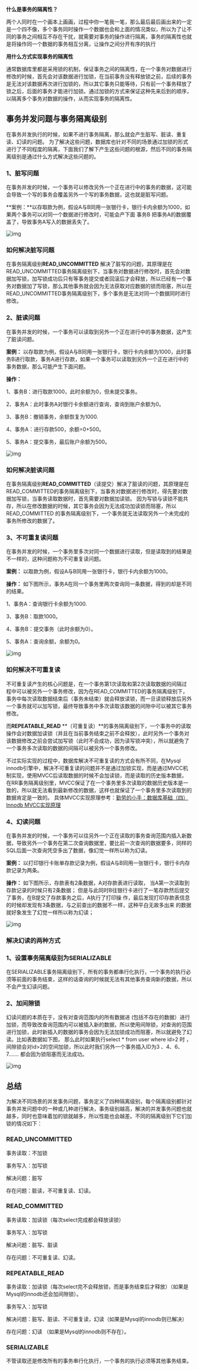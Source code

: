 

**什么是事务的隔离性？**

两个人同时在一个画本上画画，过程中你一笔我一笔，那么最后最后画出来的一定是一个四不像，多个事务同时操作一个数据也会和上面的情况类似，所以为了让不同的事务之间相互不存在干扰，就需要对事务的操作进行隔离，事务的隔离性也就是将操作同一个数据的事务相互分离，让操作之间分开有序的执行



**用什么方式实现事务的隔离性**

通常数据库里都是采用锁的机制，保证事务之间的隔离性，在一个事务对数据进行修改的时候，首先会对该数据进行加锁，在当前事务没有释放锁之前，后续的事务是无法对该数据再次进行加锁的，所以其它事务只能等待，只有前一个事务释放了锁之后，后面的事务才能进行加锁。通过加锁的方式来保证这种先来后到的顺序，以隔离多个事务对数据的操作，从而实现事务的隔离性。



## **事务并发问题与事务隔离级别**

在事务并发执行的时候，如果不进行事务隔离，那么就会产生脏写、脏读、重复读、幻读的问题。  为了解决这些问题，数据库也针对不同的场景通过加锁的形式进行了不同程度的隔离，下面我们了解下产生这些问题的根源，然后不同的事务隔离级别是通过什么方式解决这些问题的。

### **1、脏写问题**

在事务并发的时候，一个事务可以修改另外一个正在进行中的事务的数据，这可能会导致一个写的事务会覆盖另外一个写的事务数据，这也就是脏写问题。

**案例：**以存取款为例，假设A与B同用一张银行卡，银行卡内余额为1000，如果两个事务可以对同一个数据进行修改时，可能会产下面 事务B 把事务A的数据覆盖了，导致事务A写入的数据丢失了。

![img](https://cdn.jsdelivr.net/gh/wuwenyishi/shared@image/2022/04/07/1107-Qd4URl.jpg)





### **如何解决脏写问题**

在事务隔离级别**READ_UNCOMMITTED**  解决了脏写的问题，其原理是在READ_UNCOMMITTED事务隔离级别下，当事务对数据进行修改时，首先会对数据加写锁，加写锁成功后只有等事务提交或者回滚后才会释放，所以已经有一个事务对数据加了写锁，那么其他事务就会因为无法获取对应数据的锁而阻塞，所以在READ_UNCOMMITTED事务隔离级别下，多个事务是无法对同一个数据同时进行修改。



### **2、脏读问题**

在事务并发的时候，一个事务可以读取到另外一个正在进行中的事务数据，这产生了脏读问题。

**案例：** 以存取款为例，假设A与B同用一张银行卡，银行卡内余额为1000，此时事务B进行取款，事务A进行存款，如果一个事务可以读取到另外一个正在进行中的事务数据，那么可能产生下面问题。

**操作：** 

1、事务B：进行取款1000，此时余额为0，但未提交事务。

2、事务A：此时事务A对银行卡余额进行查询，查询到账户余额为0。

3、事务B：撤销事务，余额恢复为1000.

4、事务A：进行存款500，余额=0+500。

5、事务A：提交事务，最后账户余额为500。

![img](https://cdn.jsdelivr.net/gh/wuwenyishi/shared@image/2022/04/07/1108-wTOpco.jpg)





### **如何解决脏读问题**

在事务隔离级别**READ_COMMITTED**（读提交）解决了脏读的问题，其原理是在READ_COMMITTED的事务隔离级别下，当事务对数据进行修改时，得先要对数据加写锁，当事务读取数据时，首先需要对数据加读锁。 因为写锁与读锁不能共存，所以在修改数据的时候，其它事务会因为无法成功加读锁而阻塞，所以READ_COMMITTED  的事务隔离级别下，一个事务就无法读取另外一个未完成的事务所修改的数据了。







### **3、不可重复读问题**

在事务并发的时候，一个事务里多次对同一个数据进行读取，但是读取到的结果是不一样的，这种问题称为不可重复读问题。

**案例：**  以取款为例，假设A与B同用一张银行卡，银行卡内余额为1000。

**操作：** 如下图所示，事务A在同一个事务里两次查询同一条数据，得到的却是不同的结果。

1、事务A：查询银行卡余额为1000.

3、事务B：取款1000。

4、事务B：提交事务（此时余额为0）。

5、事务A：查询余额，余额为0。



![img](https://cdn.jsdelivr.net/gh/wuwenyishi/shared@image/2022/04/07/1108-xGDuCw.jpg)







### **如何解决不可重复读**

不可重复读产生的核心问题是，在一个事务第1次读取和第2次读取数据的间隔过程中可以被另外一个事务修改，因为在READ_COMMITTED的事务隔离级别下，事务中每次读取数据结束后（事务未结束）就会释放读锁，而一旦读锁释放后另外一个事务就可以加写锁，最终导致事务中多次读取该数据的间隙中可以被其它事务修改。

而**REPEATABLE_READ** **（可重复读）**的事务隔离级别下，一个事务中的读取操作会对数据加读锁（并且在当前事务结束之前不会释放），此时另外一个事务对该数据修改之前会尝试加写锁（此时不会成功，因为读写锁冲突），所以就避免了一个事务多次读取的数据的间隔可以被另外一个事务修改。

不过实际实现的过程中，数据库解决不可重复读的方式会有所不同，在Mysql  innodb引擎中，解决不可重复读的问题并不是通过加锁实现，而是通过MVCC机制实现，使用MVCC后读取数据的时候不会加读锁，而是读取的历史版本数据，在RR事务隔离级别里，MVCC保证了在一个事务里多次读取的数据历史版本是一致的，所以就无法看到最新修改的数据，这样也就保证了一个事务里多次读取到的数据肯定是一致的。   具体MVCC实现原理参考：[勤劳的小手：数据库基础（四）Innodb MVCC实现原理](https://zhuanlan.zhihu.com/p/52977862)







### **4、幻读问题**

在事务并发的时候，一个事务可以往另外一个正在读取的事务查询范围内插入新数据，导致另外一个事务在第二次查询数据里，要比前一次查询的数据要多，同样的SQL后面一次查询凭空多出了数据，像幻觉一样所以称为幻读。



**案例：** 以打印银行卡账单存款记录为例，假设A与B同用一张银行卡，银行卡内存款记录为两条。



**操作：** 如下图所示，存款表有2条数据，A对存款表进行读取，  当A第一次读取到存款记录的时候只有2条数据； 但是与此同时B往银行卡进行了一笔存款然后提交了事务，在B提交了存款事务之后，A执行了打印操  作，最后发现打印存款表信息的时候却发现有3条数据，与之前查出的数据不一样，这种平白无故多出来 的数据就好象发生了幻觉一样所以称为幻读；







![img](https://cdn.jsdelivr.net/gh/wuwenyishi/shared@image/2022/04/07/1108-3p8bmU.png)







### **解决幻读的两种方式**

### **1、设置事务隔离级别为SERIALIZABLE** 

在SERIALIZABLE事务隔离级别下，所有的事务都串行化执行，一个事务的执行必须等前面的事务结束，这样的话查询的时候就无法有其他事务查询新的数据，所以不会产生幻读问题。



### **2、加间隙锁**

幻读问题的本质在于，没有对查询范围内的所有数据进  (包括不存在的数据）进行加锁，而导致改查询范围内可以被插入新的数据，所以使用间隙锁，对查询的范围进行加锁，此时新插入的数据的事务会因为无法加锁成功而阻塞，所以就避免了幻读。比如表数据如下图， 那么此时如果执行select * from user where id>2 时  ，间隙锁会对id>2的空间加锁，所以此时我们另外一个事务插入ID为3 、4、6、7....... 都会因为锁阻塞而无法成功。



![img](https://cdn.jsdelivr.net/gh/wuwenyishi/shared@image/2022/04/07/1109-VOwtZ0.jpg)







## **总结**

为解决不同场景的并发事务问题，事务定义了四种隔离级别，每个隔离级别都针对事务并发问题中的一种或几种进行解决，事务级别越高，解决的并发事务问题也就越多，同时也意味着加的锁就越多，所以性能也会越差。不同的隔离级别下它们加锁的情况如下：

### **READ_UNCOMMITTED**

事务读取：不加锁

事务写入：加写锁

解决问题：脏写

存在问题：脏读，不可重复读、幻读。



### **READ_COMMITTED**

事务读取：加读锁（每次select完成都会释放读锁）

事务写入：加写锁

解决问题：脏写、脏读

存在问题：不可重复读、幻读。



### **REPEATABLE_READ**

事务读取：加读锁（每次select完不会释放锁，而是事务结束后才释放）（如果是Mysql的innodb还会加间隙锁）。

事务写入：加写锁

解决问题：脏写、脏读、不可重复读，幻读（如果是Mysql的innodb则已解决）

存在问题：幻读 （如果是Mysql的innodb则不存在）。



### **SERIALIZABLE**

不管读取还是修改所有的事务串行化执行，一个事务的执行必须等其他事务结束。